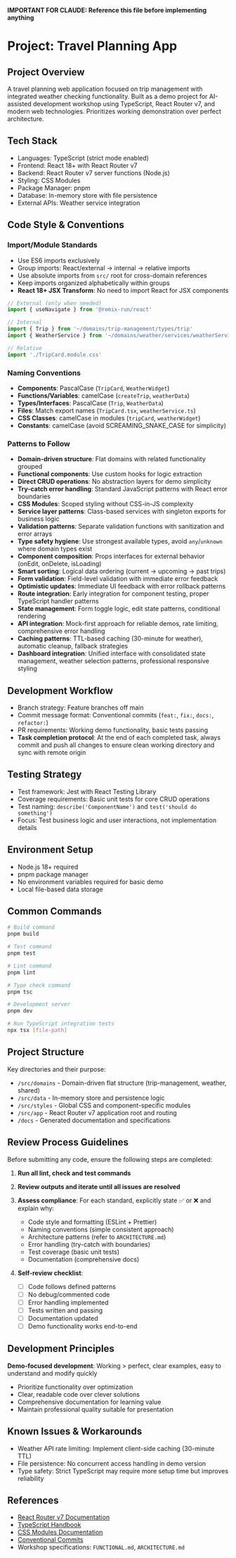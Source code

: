 **IMPORTANT FOR CLAUDE: Reference this file before implementing anything**

# Project: Travel Planning App

## Project Overview

A travel planning web application focused on trip management with integrated weather checking functionality. Built as a demo project for AI-assisted development workshop using TypeScript, React Router v7, and modern web technologies. Prioritizes working demonstration over perfect architecture.

## Tech Stack

- Languages: TypeScript (strict mode enabled)
- Frontend: React 18+ with React Router v7
- Backend: React Router v7 server functions (Node.js)
- Styling: CSS Modules
- Package Manager: pnpm
- Database: In-memory store with file persistence
- External APIs: Weather service integration

## Code Style & Conventions

### Import/Module Standards

- Use ES6 imports exclusively
- Group imports: React/external → internal → relative imports
- Use absolute imports from `src/` root for cross-domain references
- Keep imports organized alphabetically within groups
- **React 18+ JSX Transform**: No need to import React for JSX components

```typescript
// External (only when needed)
import { useNavigate } from '@remix-run/react'

// Internal
import { Trip } from '~/domains/trip-management/types/trip'
import { WeatherService } from '~/domains/weather/services/weatherService'

// Relative
import './TripCard.module.css'
```

### Naming Conventions

- **Components**: PascalCase (`TripCard`, `WeatherWidget`)
- **Functions/Variables**: camelCase (`createTrip`, `weatherData`)
- **Types/Interfaces**: PascalCase (`Trip`, `WeatherData`)
- **Files**: Match export names (`TripCard.tsx`, `weatherService.ts`)
- **CSS Classes**: camelCase in modules (`tripCard`, `weatherWidget`)
- **Constants**: camelCase (avoid SCREAMING_SNAKE_CASE for simplicity)

### Patterns to Follow

- **Domain-driven structure**: Flat domains with related functionality grouped
- **Functional components**: Use custom hooks for logic extraction
- **Direct CRUD operations**: No abstraction layers for demo simplicity
- **Try-catch error handling**: Standard JavaScript patterns with React error boundaries
- **CSS Modules**: Scoped styling without CSS-in-JS complexity
- **Service layer patterns**: Class-based services with singleton exports for business logic
- **Validation patterns**: Separate validation functions with sanitization and error arrays
- **Type safety hygiene**: Use strongest available types, avoid `any`/`unknown` where domain types exist
- **Component composition**: Props interfaces for external behavior (onEdit, onDelete, isLoading)
- **Smart sorting**: Logical data ordering (current → upcoming → past trips)
- **Form validation**: Field-level validation with immediate error feedback
- **Optimistic updates**: Immediate UI feedback with error rollback patterns
- **Route integration**: Early integration for component testing, proper TypeScript handler patterns
- **State management**: Form toggle logic, edit state patterns, conditional rendering
- **API integration**: Mock-first approach for reliable demos, rate limiting, comprehensive error handling
- **Caching patterns**: TTL-based caching (30-minute for weather), automatic cleanup, fallback strategies
- **Dashboard integration**: Unified interface with consolidated state management, weather selection patterns, professional responsive styling

## Development Workflow

- Branch strategy: Feature branches off main
- Commit message format: Conventional commits (`feat:`, `fix:`, `docs:`, `refactor:`)
- PR requirements: Working demo functionality, basic tests passing
- **Task completion protocol**: At the end of each completed task, always commit and push all changes to ensure clean working directory and sync with remote origin

## Testing Strategy

- Test framework: Jest with React Testing Library
- Coverage requirements: Basic unit tests for core CRUD operations
- Test naming: `describe('ComponentName')` and `test('should do something')`
- Focus: Test business logic and user interactions, not implementation details

## Environment Setup

- Node.js 18+ required
- pnpm package manager
- No environment variables required for basic demo
- Local file-based data storage

## Common Commands

```bash
# Build command
pnpm build

# Test command
pnpm test

# Lint command
pnpm lint

# Type check command
pnpm tsc

# Development server
pnpm dev

# Run TypeScript integration tests
npx tsx [file-path]
```

## Project Structure

Key directories and their purpose:

- `/src/domains` - Domain-driven flat structure (trip-management, weather, shared)
- `/src/data` - In-memory store and persistence logic
- `/src/styles` - Global CSS and component-specific modules
- `/src/app` - React Router v7 application root and routing
- `/docs` - Generated documentation and specifications

## Review Process Guidelines

Before submitting any code, ensure the following steps are completed:

1. **Run all lint, check and test commands**

2. **Review outputs and iterate until all issues are resolved**

3. **Assess compliance**:
   For each standard, explicitly state ✅ or ❌ and explain why:

   - Code style and formatting (ESLint + Prettier)
   - Naming conventions (simple consistent approach)
   - Architecture patterns (refer to `ARCHITECTURE.md`)
   - Error handling (try-catch with boundaries)
   - Test coverage (basic unit tests)
   - Documentation (comprehensive docs)

4. **Self-review checklist**:
   - [ ] Code follows defined patterns
   - [ ] No debug/commented code
   - [ ] Error handling implemented
   - [ ] Tests written and passing
   - [ ] Documentation updated
   - [ ] Demo functionality works end-to-end

## Development Principles

**Demo-focused development**: Working > perfect, clear examples, easy to understand and modify quickly

- Prioritize functionality over optimization
- Clear, readable code over clever solutions
- Comprehensive documentation for learning value
- Maintain professional quality suitable for presentation

## Known Issues & Workarounds

- Weather API rate limiting: Implement client-side caching (30-minute TTL)
- File persistence: No concurrent access handling in demo version
- Type safety: Strict TypeScript may require more setup time but improves reliability

## References

- [React Router v7 Documentation](https://reactrouter.com/en/main)
- [TypeScript Handbook](https://www.typescriptlang.org/docs/)
- [CSS Modules Documentation](https://github.com/css-modules/css-modules)
- [Conventional Commits](https://www.conventionalcommits.org/)
- Workshop specifications: `FUNCTIONAL.md`, `ARCHITECTURE.md`
